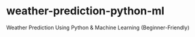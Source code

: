 # weather-prediction-python-ml
Weather Prediction Using Python &amp; Machine Learning (Beginner-Friendly)
